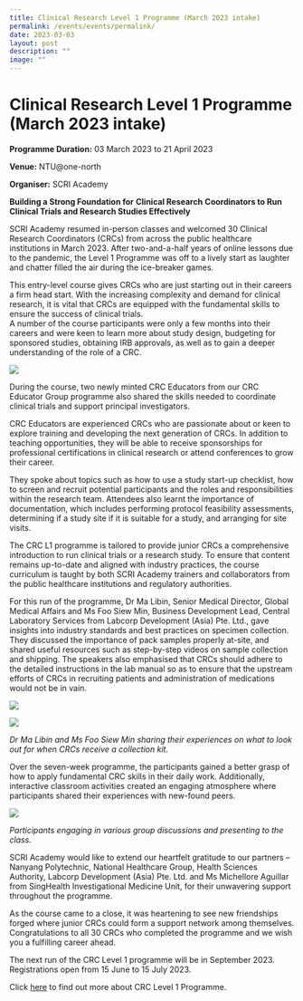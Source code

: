 ```yaml
---
title: Clinical Research Level 1 Programme (March 2023 intake)
permalink: /events/events/permalink/
date: 2023-03-03
layout: post
description: ""
image: ""
---
```

**Clinical Research Level 1 Programme (March 2023 intake)**
===========================================================

**Programme Duration:** 03 March 2023 to 21 April 2023

**Venue:** NTU@one-north

**Organiser:** SCRI Academy

**Building a Strong Foundation for** **Clinical Research** **Coordinators to Run Clinical Trials and Research Studies Effectively**

SCRI Academy resumed in-person classes and welcomed 30 Clinical Research Coordinators (CRCs) from across the public healthcare institutions in March 2023. After two-and-a-half years of online lessons due to the pandemic, the Level 1 Programme was off to a lively start as laughter and chatter filled the air during the ice-breaker games.  

This entry-level course gives CRCs who are just starting out in their careers a firm head start. With the increasing complexity and demand for clinical research, it is vital that CRCs are equipped with the fundamental skills to ensure the success of clinical trials.  
A number of the course participants were only a few months into their careers and were keen to learn more about study design, budgeting for sponsored studies, obtaining IRB approvals, as well as to gain a deeper understanding of the role of a CRC.

![](https://www.scri.edu.sg/wp-content/uploads/2023/05/News-1-1024x686.jpg)

During the course, two newly minted CRC Educators from our CRC Educator Group programme also shared the skills needed to coordinate clinical trials and support principal investigators.

CRC Educators are experienced CRCs who are passionate about or keen to explore training and developing the next generation of CRCs. In addition to teaching opportunities, they will be able to receive sponsorships for professional certifications in clinical research or attend conferences to grow their career.

They spoke about topics such as how to use a study start-up checklist, how to screen and recruit potential participants and the roles and responsibilities within the research team. Attendees also learnt the importance of documentation, which includes performing protocol feasibility assessments, determining if a study site if it is suitable for a study, and arranging for site visits.

The CRC L1 programme is tailored to provide junior CRCs a comprehensive introduction to run clinical trials or a research study. To ensure that content remains up-to-date and aligned with industry practices, the course curriculum is taught by both SCRI Academy trainers and collaborators from the public healthcare institutions and regulatory authorities.

For this run of the programme, Dr Ma Libin, Senior Medical Director, Global Medical Affairs and Ms Foo Siew Min, Business Development Lead, Central Laboratory Services from Labcorp Development (Asia) Pte. Ltd., gave insights into industry standards and best practices on specimen collection. They discussed the importance of pack samples properly at-site, and shared useful resources such as step-by-step videos on sample collection and shipping. The speakers also emphasised that CRCs should adhere to the detailed instructions in the lab manual so as to ensure that the upstream efforts of CRCs in recruiting patients and administration of medications would not be in vain.

![](https://www.scri.edu.sg/wp-content/uploads/2023/05/News-3-1.jpg)

![](https://www.scri.edu.sg/wp-content/uploads/2023/05/News-4.jpg)

_Dr Ma Libin and Ms Foo Siew Min sharing their experiences on what to look out for when CRCs receive a collection kit._

Over the seven-week programme, the participants gained a better grasp of how to apply fundamental CRC skills in their daily work. Additionally, interactive classroom activities created an engaging atmosphere where participants shared their experiences with new-found peers.

![](https://www.scri.edu.sg/wp-content/uploads/2023/05/News-2.jpg)

_Participants engaging in various group discussions and presenting to the class._

SCRI Academy would like to extend our heartfelt gratitude to our partners – Nanyang Polytechnic, National Healthcare Group, Health Sciences Authority, Labcorp Development (Asia) Pte. Ltd. and Ms Michellore Aguillar from SingHealth Investigational Medicine Unit, for their unwavering support throughout the programme.

As the course came to a close, it was heartening to see new friendships forged where junior CRCs could form a support network among themselves. Congratulations to all 30 CRCs who completed the programme and we wish you a fulfilling career ahead.

The next run of the CRC Level 1 programme will be in September 2023. Registrations open from 15 June to 15 July 2023.

Click [here](https://www.for.sg/crc-level1) to find out more about CRC Level 1 Programme.